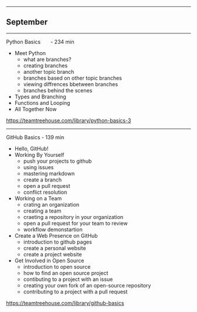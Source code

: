 
---------------------------------------
September  
---------------------------------------
_______________________________________   
Python Basics                 - 234 min
- Meet Python
  - what are branches?
  - creating branches
  - another topic branch
  - branches based on other topic branches
  - viewing diffrences bbetween branches
  - branches behind the scenes
- Types and Branching
- Functions and Looping
- All Together Now

https://teamtreehouse.com/library/python-basics-3

_______________________________________
GitHub Basics                 - 139 min

- Hello, GitHub!
- Working By Yourself
  - push your projects to github
  - using issues
  - mastering markdown
  - create a branch
  - open a pull request
  - conflict resolution
- Working on a Team
  - crating an organization
  - creating a team
  - craeting a repository in your organization
  - open a pull request for your team to review
  - workflow demonstartion
- Create a Web Presence on GitHub
  - introduction to github pages
  - create a personal website
  - create a project website
- Get Involved in Open Source
  - introduction to open source
  - how to find an open source project
  - contibuting to a project with an issue
  - creating your own fork of an open-source repository
  - contributing to a project with a pull request

https://teamtreehouse.com/library/github-basics

